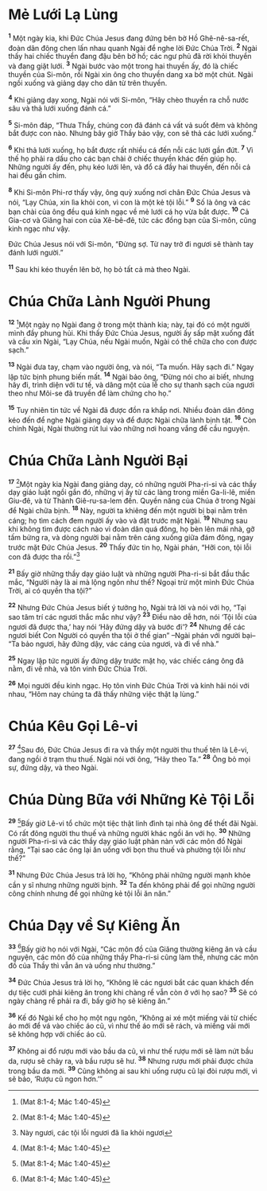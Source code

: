 

# Mẻ Lưới Lạ Lùng
<sup><b>1</b></sup> Một ngày kia, khi Đức Chúa Jesus đang đứng bên bờ Hồ Ghê-nê-sa-rết, đoàn dân đông chen lấn nhau quanh Ngài để nghe lời Đức Chúa Trời. <sup><b>2</b></sup> Ngài thấy hai chiếc thuyền đang đậu bên bờ hồ; các ngư phủ đã rời khỏi thuyền và đang giặt lưới. <sup><b>3</b></sup> Ngài bước vào một trong hai thuyền ấy, đó là chiếc thuyền của Si-môn, rồi Ngài xin ông cho thuyền dang xa bờ một chút. Ngài ngồi xuống và giảng dạy cho dân từ trên thuyền.

<sup><b>4</b></sup> Khi giảng dạy xong, Ngài nói với Si-môn, “Hãy chèo thuyền ra chỗ nước sâu và thả lưới xuống đánh cá.”

<sup><b>5</b></sup> Si-môn đáp, “Thưa Thầy, chúng con đã đánh cá vất vả suốt đêm và không bắt được con nào. Nhưng bây giờ Thầy bảo vậy, con sẽ thả các lưới xuống.”

<sup><b>6</b></sup> Khi thả lưới xuống, họ bắt được rất nhiều cá đến nỗi các lưới gần đứt. <sup><b>7</b></sup> Vì thế họ phải ra dấu cho các bạn chài ở chiếc thuyền khác đến giúp họ. Những người ấy đến, phụ kéo lưới lên, và đổ cá đầy hai thuyền, đến nỗi cả hai đều gần chìm.

<sup><b>8</b></sup> Khi Si-môn Phi-rơ thấy vậy, ông quỳ xuống nơi chân Đức Chúa Jesus và nói, “Lạy Chúa, xin lìa khỏi con, vì con là một kẻ tội lỗi.” <sup><b>9</b></sup> Số là ông và các bạn chài của ông đều quá kinh ngạc về mẻ lưới cá họ vừa bắt được. <sup><b>10</b></sup> Cả Gia-cơ và Giăng hai con của Xê-bê-đê, tức các đồng bạn của Si-môn, cũng kinh ngạc như vậy.

Đức Chúa Jesus nói với Si-môn, “Đừng sợ. Từ nay trở đi ngươi sẽ thành tay đánh lưới người.”

<sup><b>11</b></sup> Sau khi kéo thuyền lên bờ, họ bỏ tất cả mà theo Ngài.

# Chúa Chữa Lành Người Phung
<sup><b>12</b></sup> [^1*]Một ngày nọ Ngài đang ở trong một thành kia; này, tại đó có một người mình đầy phung hủi. Khi thấy Đức Chúa Jesus, người ấy sấp mặt xuống đất và cầu xin Ngài, “Lạy Chúa, nếu Ngài muốn, Ngài có thể chữa cho con được sạch.”

<sup><b>13</b></sup> Ngài đưa tay, chạm vào người ông, và nói, “Ta muốn. Hãy sạch đi.” Ngay lập tức bịnh phung biến mất. <sup><b>14</b></sup> Ngài bảo ông, “Đừng nói cho ai biết, nhưng hãy đi, trình diện với tư tế, và dâng một của lễ cho sự thanh sạch của ngươi theo như Môi-se đã truyền để làm chứng cho họ.”

<sup><b>15</b></sup> Tuy nhiên tin tức về Ngài đã được đồn ra khắp nơi. Nhiều đoàn dân đông kéo đến để nghe Ngài giảng dạy và để được Ngài chữa lành bịnh tật. <sup><b>16</b></sup> Còn chính Ngài, Ngài thường rút lui vào những nơi hoang vắng để cầu nguyện.

# Chúa Chữa Lành Người Bại
<sup><b>17</b></sup> [^1*]Một ngày kia Ngài đang giảng dạy, có những người Pha-ri-si và các thầy dạy giáo luật ngồi gần đó, những vị ấy từ các làng trong miền Ga-li-lê, miền Giu-đê, và từ Thành Giê-ru-sa-lem đến. Quyền năng của Chúa ở trong Ngài để Ngài chữa bịnh. <sup><b>18</b></sup> Này, người ta khiêng đến một người bị bại nằm trên cáng; họ tìm cách đem người ấy vào và đặt trước mặt Ngài. <sup><b>19</b></sup> Nhưng sau khi không tìm được cách nào vì đoàn dân quá đông, họ bèn lên mái nhà, gỡ tấm bửng ra, và dòng người bại nằm trên cáng xuống giữa đám đông, ngay trước mặt Đức Chúa Jesus. <sup><b>20</b></sup> Thấy đức tin họ, Ngài phán, “Hỡi con, tội lỗi con đã được tha rồi.”[^1]

<sup><b>21</b></sup> Bấy giờ những thầy dạy giáo luật và những người Pha-ri-si bắt đầu thắc mắc, “Người này là ai mà lộng ngôn như thế? Ngoại trừ một mình Đức Chúa Trời, ai có quyền tha tội?”

<sup><b>22</b></sup> Nhưng Đức Chúa Jesus biết ý tưởng họ, Ngài trả lời và nói với họ, “Tại sao tâm trí các ngươi thắc mắc như vậy? <sup><b>23</b></sup> Điều nào dễ hơn, nói ‘Tội lỗi của ngươi đã được tha,’ hay nói ‘Hãy đứng dậy và bước đi’? <sup><b>24</b></sup> Nhưng để các ngươi biết Con Người có quyền tha tội ở thế gian” –Ngài phán với người bại– “Ta bảo ngươi, hãy đứng dậy, vác cáng của ngươi, và đi về nhà.”

<sup><b>25</b></sup> Ngay lập tức người ấy đứng dậy trước mặt họ, vác chiếc cáng ông đã nằm, đi về nhà, và tôn vinh Đức Chúa Trời.

<sup><b>26</b></sup> Mọi người đều kinh ngạc. Họ tôn vinh Đức Chúa Trời và kinh hãi nói với nhau, “Hôm nay chúng ta đã thấy những việc thật lạ lùng.”

# Chúa Kêu Gọi Lê-vi
<sup><b>27</b></sup> [^1*]Sau đó, Đức Chúa Jesus đi ra và thấy một người thu thuế tên là Lê-vi, đang ngồi ở trạm thu thuế. Ngài nói với ông, “Hãy theo Ta.” <sup><b>28</b></sup> Ông bỏ mọi sự, đứng dậy, và theo Ngài.

# Chúa Dùng Bữa với Những Kẻ Tội Lỗi
<sup><b>29</b></sup> [^1*]Bấy giờ Lê-vi tổ chức một tiệc thật linh đình tại nhà ông để thết đãi Ngài. Có rất đông người thu thuế và những người khác ngồi ăn với họ. <sup><b>30</b></sup> Những người Pha-ri-si và các thầy dạy giáo luật phàn nàn với các môn đồ Ngài rằng, “Tại sao các ông lại ăn uống với bọn thu thuế và phường tội lỗi như thế?”

<sup><b>31</b></sup> Nhưng Đức Chúa Jesus trả lời họ, “Không phải những người mạnh khỏe cần y sĩ nhưng những người bịnh. <sup><b>32</b></sup> Ta đến không phải để gọi những người công chính nhưng để gọi những kẻ tội lỗi ăn năn.”

# Chúa Dạy về Sự Kiêng Ăn
<sup><b>33</b></sup> [^1*]Bấy giờ họ nói với Ngài, “Các môn đồ của Giăng thường kiêng ăn và cầu nguyện, các môn đồ của những thầy Pha-ri-si cũng làm thế, nhưng các môn đồ của Thầy thì vẫn ăn và uống như thường.”

<sup><b>34</b></sup> Đức Chúa Jesus trả lời họ, “Không lẽ các ngươi bắt các quan khách đến dự tiệc cưới phải kiêng ăn trong khi chàng rể vẫn còn ở với họ sao? <sup><b>35</b></sup> Sẽ có ngày chàng rể phải ra đi, bấy giờ họ sẽ kiêng ăn.”

<sup><b>36</b></sup> Kế đó Ngài kể cho họ một ngụ ngôn, “Không ai xé một miếng vải từ chiếc áo mới để vá vào chiếc áo cũ, vì như thế áo mới sẽ rách, và miếng vải mới sẽ không hợp với chiếc áo cũ.

<sup><b>37</b></sup> Không ai đổ rượu mới vào bầu da cũ, vì như thế rượu mới sẽ làm nứt bầu da, rượu sẽ chảy ra, và bầu rượu sẽ hư. <sup><b>38</b></sup> Nhưng rượu mới phải được chứa trong bầu da mới. <sup><b>39</b></sup> Cũng không ai sau khi uống rượu cũ lại đòi rượu mới, vì sẽ bảo, ‘Rượu cũ ngon hơn.’”

[^1]: Này ngươi, các tội lỗi ngươi đã lìa khỏi ngươi
[^1*]: (Mat 8:1-4; Mác 1:40-45)
[^1*]: (Mat 9:1-8; Mác 2:1-12)
[^1*]: (Mat 9:9; Mác 2:13-14)
[^1*]: (Mat 9:10-13; Mác 2:15-17)
[^1*]: (Mat 9:14-17; Mác 2:18-22)

